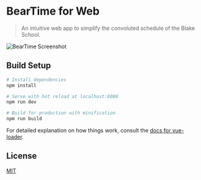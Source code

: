 # BearTime for Web

> An intuitive web app to simplify the convoluted schedule of the Blake School.

![BearTime Screenshot](https://github.com/Foo-Bear/beartime-web/raw/master/screenshot.png "BearTime Screenshot")

## Build Setup

``` bash
# Install dependencies
npm install

# Serve with hot reload at localhost:8080
npm run dev

# Build for production with minification
npm run build
```

For detailed explanation on how things work, consult the [docs for vue-loader](http://vuejs.github.io/vue-loader).

## License

[MIT](https://raw.githubusercontent.com/Foo-Bear/beartime-web/master/LICENSE)
